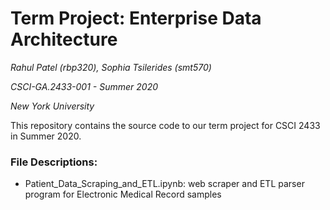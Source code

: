 # Term Project: Enterprise Data Architecture
*Rahul Patel (rbp320), Sophia Tsilerides (smt570)*

*CSCI-GA.2433-001 - Summer 2020*

*New York University*


This repository contains the source code to our term project for CSCI 2433 in Summer 2020. 

### File Descriptions: 
- Patient_Data_Scraping_and_ETL.ipynb: web scraper and ETL parser program for Electronic Medical Record samples
